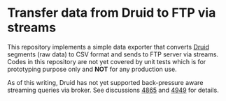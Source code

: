 # Transfer data from Druid to FTP via streams

This repository implements a simple data exporter that converts [Druid](http://druid.io/) segments
(raw data) to CSV format and sends to FTP server via streams. Codes in this repository are not yet
covered by unit tests which is for prototyping purpose only and **NOT** for any production use.

As of this writing, Druid has not yet supported back-pressure aware streaming queries via broker.
See discussions [4865](https://github.com/apache/incubator-druid/issues/4865) and [4949](https://github.com/apache/incubator-druid/pull/4949) for details.
